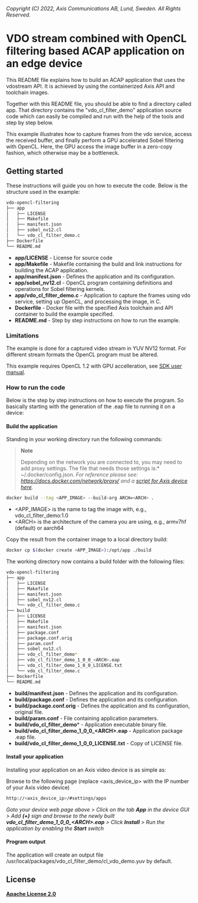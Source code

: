 *Copyright (C) 2022, Axis Communications AB, Lund, Sweden. All Rights Reserved.*

# VDO stream combined with OpenCL filtering based ACAP application on an edge device

This README file explains how to build an ACAP application that uses the vdostream API. It is achieved by using the containerized Axis API and toolchain images.

Together with this README file, you should be able to find a directory called app. That directory contains the "vdo_cl_filter_demo" application source code which can easily be compiled and run with the help of the tools and step by step below.

This example illustrates how to capture frames from the vdo service, access the received buffer, and finally perform a GPU accelerated Sobel filtering with OpenCL.
Here, the GPU access the image buffer in a zero-copy fashion, which otherwise may be a bottleneck.

## Getting started

These instructions will guide you on how to execute the code. Below is the structure used in the example:

```bash
vdo-opencl-filtering
├── app
│   ├── LICENSE
│   ├── Makefile
│   ├── manifest.json
│   ├── sobel_nv12.cl
│   └── vdo_cl_filter_demo.c
├── Dockerfile
└── README.md
```

* **app/LICENSE** - License for source code
* **app/Makefile** - Makefile containing the build and link instructions for building the ACAP application.
* **app/manifest.json** - Defines the application and its configuration.
* **app/sobel_nv12.cl** - OpenCL program containing definitions and operations for Sobel filtering kernels.
* **app/vdo_cl_filter_demo.c** - Application to capture the frames using vdo service, setting up OpenCL, and processing the image, in C.
* **Dockerfile** - Docker file with the specified Axis toolchain and API container to build the example specified.
* **README.md** - Step by step instructions on how to run the example.

### Limitations

The example is done for a captured video stream in YUV NV12 format. For different stream formats the OpenCL program must be altered.

This example requires OpenCL 1.2 with GPU accelleration, see [SDK user manual](https://help.axis.com/acap-3-developer-guide#open-standard-apis).

### How to run the code

Below is the step by step instructions on how to execute the program. So basically starting with the generation of the .eap file to running it on a device:

#### Build the application

Standing in your working directory run the following commands:

> **Note**
>
> Depending on the network you are connected to, you may need to add proxy settings.
The file that needs those settings is:* ~/.docker/config.json. *For
reference please see: <https://docs.docker.com/network/proxy/> and a
[script for Axis device here](../FAQs.md#HowcanIset-upnetworkproxysettingsontheAxisdevice?).*

```bash
docker build --tag <APP_IMAGE> --build-arg ARCH=<ARCH> .
```

* <APP_IMAGE> is the name to tag the image with, e.g., vdo_cl_filter_demo:1.0
* \<ARCH\> is the architecture of the camera you are using, e.g., armv7hf (default) or aarch64

Copy the result from the container image to a local directory build:

```bash
docker cp $(docker create <APP_IMAGE>):/opt/app ./build
```

The working directory now contains a build folder with the following files:

```bash
vdo-opencl-filtering
├── app
│   ├── LICENSE
│   ├── Makefile
│   ├── manifest.json
│   ├── sobel_nv12.cl
│   └── vdo_cl_filter_demo.c
├── build
│   ├── LICENSE
│   ├── Makefile
│   ├── manifest.json
│   ├── package.conf
│   ├── package.conf.orig
│   ├── param.conf
│   ├── sobel_nv12.cl
│   ├── vdo_cl_filter_demo*
│   ├── vdo_cl_filter_demo_1_0_0_<ARCH>.eap
│   ├── vdo_cl_filter_demo_1_0_0_LICENSE.txt
│   └── vdo_cl_filter_demo.c
├── Dockerfile
└── README.md
```

* **build/manifest.json** - Defines the application and its configuration.
* **build/package.conf** - Defines the application and its configuration.
* **build/package.conf.orig** - Defines the application and its configuration, original file.
* **build/param.conf** - File containing application parameters.
* **build/vdo_cl_filter_demo*** - Application executable binary file.
* **build/vdo_cl_filter_demo_1_0_0_\<ARCH\>.eap** - Application package .eap file.
* **build/vdo_cl_filter_demo_1_0_0_LICENSE.txt** - Copy of LICENSE file.

#### Install your application

Installing your application on an Axis video device is as simple as:

Browse to the following page (replace <axis_device_ip> with the IP number of your Axis video device)

```bash
http://<axis_device_ip>/#settings/apps
```

*Goto your device web page above > Click on the tab **App** in the device GUI > Add **(+)** sign and browse to
the newly built **vdo_cl_filter_demo_1_0_0_\<ARCH\>.eap** > Click **Install** > Run the application by enabling the **Start** switch*

#### Program output

The application will create an output file /usr/local/packages/vdo_cl_filter_demo/cl_vdo_demo.yuv by default.

## License

**[Apache License 2.0](../LICENSE)**
